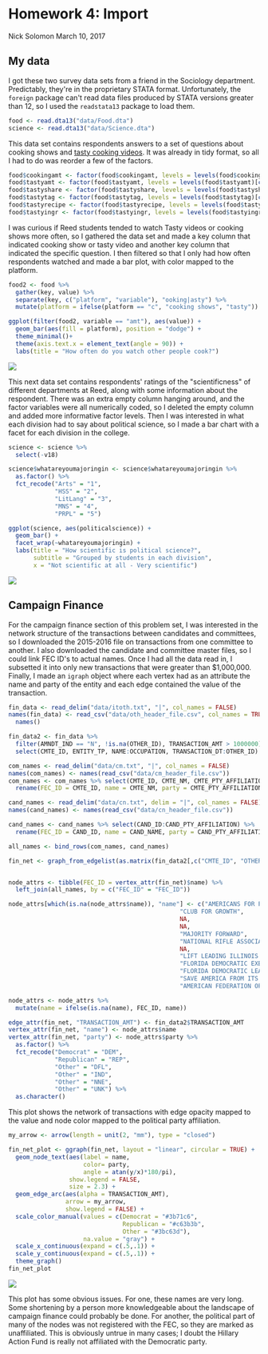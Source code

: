 Homework 4: Import
================
Nick Solomon
March 10, 2017

My data
-------

I got these two survey data sets from a friend in the Sociology department. Predictably, they're in the proprietary STATA format. Unfortunately, the `foreign` package can't read data files produced by STATA versions greater than 12, so I used the `readstata13` package to load them.

``` r
food <- read.dta13("data/Food.dta")
science <- read.dta13("data/Science.dta")
```

This data set contains respondents answers to a set of questions about cooking shows and [tasty cooking videos](https://www.youtube.com/channel/UCJFp8uSYCjXOMnkUyb3CQ3Q). It was already in tidy format, so all I had to do was reorder a few of the factors.

``` r
food$cookingamt <- factor(food$cookingamt, levels = levels(food$cookingamt)[c(4, 7,8,5,1, 6,2,3)])
food$tastyamt <- factor(food$tastyamt, levels = levels(food$tastyamt)[c(4, 7,8,5,1, 6,2,3)])
food$tastyshare <- factor(food$tastyshare, levels = levels(food$tastyshare)[c(3, 4, 1, 2)])
food$tastytag <- factor(food$tastytag, levels = levels(food$tastytag)[c(3, 4, 1, 2)])
food$tastyrecipe <- factor(food$tastyrecipe, levels = levels(food$tastyrecipe)[c(2,3,1)])
food$tastyingr <- factor(food$tastyingr, levels = levels(food$tastyingr)[c(2,3,1)])
```

I was curious if Reed students tended to watch Tasty videos or cooking shows more often, so I gathered the data set and made a key column that indicated cooking show or tasty video and another key column that indicated the specific question. I then filtered so that I only had how often respondents watched and made a bar plot, with color mapped to the platform.

``` r
food2 <- food %>%
  gather(key, value) %>% 
  separate(key, c("platform", "variable"), "ooking|asty") %>% 
  mutate(platform = ifelse(platform == "c", "cooking shows", "tasty"))

ggplot(filter(food2, variable == "amt"), aes(value)) +
  geom_bar(aes(fill = platform), position = "dodge") +
  theme_minimal()+
  theme(axis.text.x = element_text(angle = 90)) +
  labs(title = "How often do you watch other people cook?")
```

![](hw_4_import_files/figure-markdown_github/unnamed-chunk-3-1.png)

This next data set contains respondents' ratings of the "scientificness" of different departments at Reed, along with some information about the respondent. There was an extra empty column hanging around, and the factor variables were all numerically coded, so I deleted the empty column and added more informative factor levels. Then I was interested in what each division had to say about political science, so I made a bar chart with a facet for each division in the college.

``` r
science <- science %>% 
  select(-v18)

science$whatareyoumajoringin <- science$whatareyoumajoringin %>% 
  as.factor() %>% 
  fct_recode("Arts" = "1",
             "HSS" = "2",
             "LitLang" = "3",
             "MNS" = "4",
             "PRPL" = "5")

ggplot(science, aes(politicalscience)) +
  geom_bar() +
  facet_wrap(~whatareyoumajoringin) +
  labs(title = "How scientific is political science?",
       subtitle = "Grouped by students in each division",
       x = "Not scientific at all - Very scientific")
```

![](hw_4_import_files/figure-markdown_github/unnamed-chunk-4-1.png)

Campaign Finance
----------------

For the campaign finance section of this problem set, I was interested in the network structure of the transactions between candidates and committees, so I downloaded the 2015-2016 file on transactions from one committee to another. I also downloaded the candidate and committee master files, so I could link FEC ID's to actual names. Once I had all the data read in, I subsetted it into only new transactions that were greater than $1,000,000. Finally, I made an `igraph` object where each vertex had as an attribute the name and party of the entity and each edge contained the value of the transaction.

``` r
fin_data <- read_delim("data/itoth.txt", "|", col_names = FALSE)
names(fin_data) <- read_csv("data/oth_header_file.csv", col_names = TRUE) %>% 
  names()

fin_data2 <- fin_data %>%
  filter(AMNDT_IND == "N", !is.na(OTHER_ID), TRANSACTION_AMT > 1000000) %>%
  select(CMTE_ID, ENTITY_TP, NAME:OCCUPATION, TRANSACTION_DT:OTHER_ID)

com_names <- read_delim("data/cm.txt", "|", col_names = FALSE)
names(com_names) <- names(read_csv("data/cm_header_file.csv"))
com_names <- com_names %>% select(CMTE_ID, CMTE_NM, CMTE_PTY_AFFILIATION) %>% 
  rename(FEC_ID = CMTE_ID, name = CMTE_NM, party = CMTE_PTY_AFFILIATION)

cand_names <- read_delim("data/cn.txt", delim = "|", col_names = FALSE)
names(cand_names) <- names(read_csv("data/cn_header_file.csv"))

cand_names <- cand_names %>% select(CAND_ID:CAND_PTY_AFFILIATION) %>%
  rename(FEC_ID = CAND_ID, name = CAND_NAME, party = CAND_PTY_AFFILIATION)

all_names <- bind_rows(com_names, cand_names)

fin_net <- graph_from_edgelist(as.matrix(fin_data2[,c("CMTE_ID", "OTHER_ID")]))


node_attrs <- tibble(FEC_ID = vertex_attr(fin_net)$name) %>% 
  left_join(all_names, by = c("FEC_ID" = "FEC_ID"))

node_attrs[which(is.na(node_attrs$name)), "name"] <- c("AMERICANS FOR PROSPERITY",
                                                "CLUB FOR GROWTH",
                                                NA,
                                                NA,
                                                "MAJORITY FORWARD",
                                                "NATIONAL RIFLE ASSOCIATION INSTITUTE FOR LEGISLATIVE ACTION",
                                                NA,
                                                "LIFT LEADING ILLINOIS FOR TOMORROW",
                                                "FLORIDA DEMOCRATIC EXECUTIVE BOARD",
                                                "FLORIDA DEMOCRATIC LEADERSHIP FEDERAL COMMITTEE",
                                                "SAVE AMERICA FROM ITS GOVERNMENT",
                                                "AMERICAN FEDERATION OF STATE COUNTY AND MUNICIPAL EMPLOYEES AFL-CIO")

node_attrs <- node_attrs %>% 
  mutate(name = ifelse(is.na(name), FEC_ID, name))

edge_attr(fin_net, "TRANSACTION_AMT") <- fin_data2$TRANSACTION_AMT
vertex_attr(fin_net, "name") <- node_attrs$name
vertex_attr(fin_net, "party") <- node_attrs$party %>% 
  as.factor() %>%
  fct_recode("Democrat" = "DEM",
             "Republican" = "REP",
             "Other" = "DFL",
             "Other" = "IND",
             "Other" = "NNE",
             "Other" = "UNK") %>% 
  as.character()
```

This plot shows the network of transactions with edge opacity mapped to the value and node color mapped to the political party affiliation.

``` r
my_arrow <- arrow(length = unit(2, "mm"), type = "closed")

fin_net_plot <- ggraph(fin_net, layout = "linear", circular = TRUE) + 
  geom_node_text(aes(label = name, 
                     color= party, 
                     angle = atan(y/x)*180/pi),
                 show.legend = FALSE,
                 size = 2.3) +
  geom_edge_arc(aes(alpha = TRANSACTION_AMT),
                arrow = my_arrow,
                show.legend = FALSE) +
  scale_color_manual(values = c(Democrat = "#3b71c6",
                                Republican = "#c63b3b",
                                Other = "#3bc63d"),
                     na.value = "gray") +
  scale_x_continuous(expand = c(.5,.1)) +
  scale_y_continuous(expand = c(.5,.1)) +
  theme_graph()
fin_net_plot
```

![](hw_4_import_files/figure-markdown_github/unnamed-chunk-6-1.png)

This plot has some obvious issues. For one, these names are very long. Some shortening by a person more knowledgeable about the landscape of campaign finance could probably be done. For another, the political part of many of the nodes was not registered with the FEC, so they are marked as unaffiliated. This is obviously untrue in many cases; I doubt the Hillary Action Fund is really not affiliated with the Democratic party.
